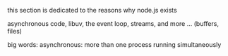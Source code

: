 this section is dedicated to the reasons why node.js exists

asynchronous code, 
libuv, 
the event loop, 
streams, 
and more ... (buffers, files)

big words: 
asynchronous: more than one process running simultaneously

